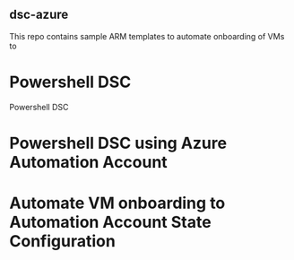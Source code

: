## dsc-azure

This repo contains sample ARM templates to automate onboarding of VMs to 

# Powershell DSC

Powershell DSC
# Powershell DSC using Azure Automation Account
# Automate VM onboarding to Automation Account State Configuration
